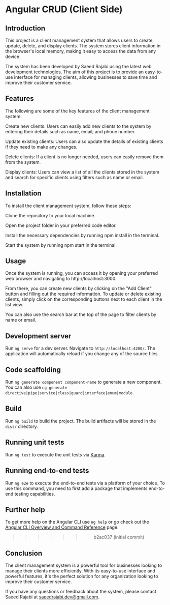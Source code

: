 
# Angular CRUD (Client Side)

## Introduction

This project is a client management system that allows users to create, update, delete, and display clients. The system stores client information in the browser's local memory, making it easy to access the data from any device.

The system has been developed by Saeed Rajabi using the latest web development technologies. The aim of this project is to provide an easy-to-use interface for managing clients, allowing businesses to save time and improve their customer service.

## Features

The following are some of the key features of the client management system:

Create new clients: Users can easily add new clients to the system by entering their details such as name, email, and phone number.

Update existing clients: Users can also update the details of existing clients if they need to make any changes.

Delete clients: If a client is no longer needed, users can easily remove them from the system.

Display clients: Users can view a list of all the clients stored in the system and search for specific clients using filters such as name or email.

## Installation

To install the client management system, follow these steps:

Clone the repository to your local machine.

Open the project folder in your preferred code editor.

Install the necessary dependencies by running npm install in the terminal.

Start the system by running npm start in the terminal.

## Usage

Once the system is running, you can access it by opening your preferred web browser and navigating to http://localhost:3000.

From there, you can create new clients by clicking on the "Add Client" button and filling out the required information. To update or delete existing clients, simply click on the corresponding buttons next to each client in the list view.

You can also use the search bar at the top of the page to filter clients by name or email.



## Development server

Run `ng serve` for a dev server. Navigate to `http://localhost:4200/`. The application will automatically reload if you change any of the source files.

## Code scaffolding

Run `ng generate component component-name` to generate a new component. You can also use `ng generate directive|pipe|service|class|guard|interface|enum|module`.

## Build

Run `ng build` to build the project. The build artifacts will be stored in the `dist/` directory.

## Running unit tests

Run `ng test` to execute the unit tests via [Karma](https://karma-runner.github.io).

## Running end-to-end tests

Run `ng e2e` to execute the end-to-end tests via a platform of your choice. To use this command, you need to first add a package that implements end-to-end testing capabilities.

## Further help

To get more help on the Angular CLI use `ng help` or go check out the [Angular CLI Overview and Command Reference](https://angular.io/cli) page.
>>>>>>> b2ac037 (initial commit)


## Conclusion

The client management system is a powerful tool for businesses looking to manage their clients more efficiently. With its easy-to-use interface and powerful features, it's the perfect solution for any organization looking to improve their customer service.

If you have any questions or feedback about the system, please contact Saeed Rajabi at saeedrajabi.dev@gmail.com.
